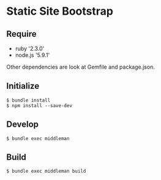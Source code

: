 # Static Site Bootstrap

## Require

  * ruby '2.3.0'
  * node.js '5.9.1'

Other dependencies are look at Gemfile and package.json.

## Initialize

```
$ bundle install
$ npm install --save-dev
```

## Develop

```
$ bundle exec middleman
```

## Build

```
$ bundle exec middleman build
```
